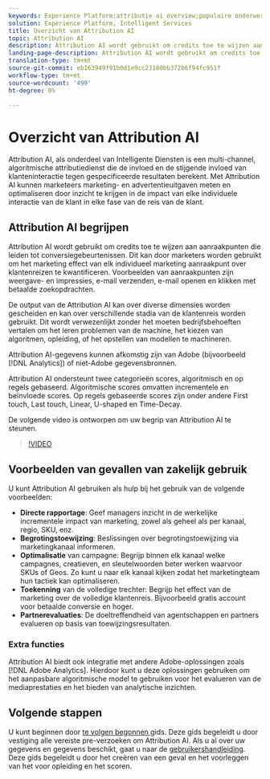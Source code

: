 ```yaml
---
keywords: Experience Platform;attributie ai overview;populaire onderwerpen;attributie ai;Attribution ai
solution: Experience Platform, Intelligent Services
title: Overzicht van Attribution AI
topic: Attribution AI
description: Attribution AI wordt gebruikt om credits toe te wijzen aan aanraakpunten die leiden tot conversiegebeurtenissen. Dit kan door marketers worden gebruikt om het marketing effect van elk individueel marketing aanraakpunt over klantenreizen te kwantificeren. Voorbeelden van aanraakpunten zijn weergave- en impressies, e-mail verzenden, e-mail openen en klikken met betaalde zoekopdrachten.
landing-page-description: Attribution AI wordt gebruikt om credits toe te wijzen aan aanraakpunten die leiden tot conversiegebeurtenissen. Dit kan door marketers worden gebruikt om het marketing effect van elk individueel marketing aanraakpunt over klantenreizen te kwantificeren.
translation-type: tm+mt
source-git-commit: eb163949f91b0d1e9cc23180bb372b6f94fc951f
workflow-type: tm+mt
source-wordcount: '499'
ht-degree: 0%

---
```



# Overzicht van Attribution AI

Attribution AI, als onderdeel van Intelligente Diensten is een multi-channel, algoritmische attributiedienst die de invloed en de stijgende invloed van klanteninteractie tegen gespecificeerde resultaten berekent. Met Attribution AI kunnen marketeers marketing- en advertentieuitgaven meten en optimaliseren door inzicht te krijgen in de impact van elke individuele interactie van de klant in elke fase van de reis van de klant.

## Attribution AI begrijpen

Attribution AI wordt gebruikt om credits toe te wijzen aan aanraakpunten die leiden tot conversiegebeurtenissen. Dit kan door marketers worden gebruikt om het marketing effect van elk individueel marketing aanraakpunt over klantenreizen te kwantificeren. Voorbeelden van aanraakpunten zijn weergave- en impressies, e-mail verzenden, e-mail openen en klikken met betaalde zoekopdrachten.

De output van de Attribution AI kan over diverse dimensies worden gescheiden en kan over verschillende stadia van de klantenreis worden gebruikt. Dit wordt verwezenlijkt zonder het moeten bedrijfsbehoeften vertalen om het leren problemen van de machine, het kiezen van algoritmen, opleiding, of het opstellen van modellen te machineren.

Attribution AI-gegevens kunnen afkomstig zijn van Adobe (bijvoorbeeld [!DNL Analytics]) of niet-Adobe gegevensbronnen.

Attribution AI ondersteunt twee categorieën scores, algoritmisch en op regels gebaseerd. Algoritmische scores omvatten incrementele en beïnvloede scores. Op regels gebaseerde scores zijn onder andere First touch, Last touch, Linear, U-shaped en Time-Decay.

De volgende video is ontworpen om uw begrip van Attribution AI te steunen.

>[!VIDEO](https://video.tv.adobe.com/v/32667?learn=on&quality=12)

## Voorbeelden van gevallen van zakelijk gebruik

U kunt Attribution AI gebruiken als hulp bij het gebruik van de volgende voorbeelden:

- **Directe rapportage**: Geef managers inzicht in de werkelijke incrementele impact van marketing, zowel als geheel als per kanaal, regio, SKU, enz.
- **Begrotingstoewijzing**: Beslissingen over begrotingstoewijzing via marketingkanaal informeren.
- **Optimalisatie** van campagne: Begrijp binnen elk kanaal welke campagnes, creatieven, en sleutelwoorden beter werken waarvoor SKUs of Geos. Zo kunt u naar elk kanaal kijken zodat het marketingteam hun tactiek kan optimaliseren.
- **Toekenning** van de volledige trechter: Begrijp het effect van de marketing over de volledige klantenreis. Bijvoorbeeld gratis account voor betaalde conversie en hoger.
- **Partnerevaluaties**: De doeltreffendheid van agentschappen en partners evalueren op basis van toewijzingsresultaten.

### Extra functies

Attribution AI biedt ook integratie met andere Adobe-oplossingen zoals [!DNL Adobe Analytics]. Hierdoor kunt u deze oplossingen gebruiken om het aanpasbare algoritmische model te gebruiken voor het evalueren van de mediaprestaties en het bieden van analytische inzichten.

## Volgende stappen

U kunt beginnen door [te volgen begonnen ](./getting-started.md) gids. Deze gids begeleidt u door vestiging alle vereiste pre-verzoeken om Attribution AI. Als u al over uw gegevens en gegevens beschikt, gaat u naar de [gebruikershandleiding](./user-guide.md). Deze gids begeleidt u door het creëren van een geval en het voorleggen van het voor opleiding en het scoren.